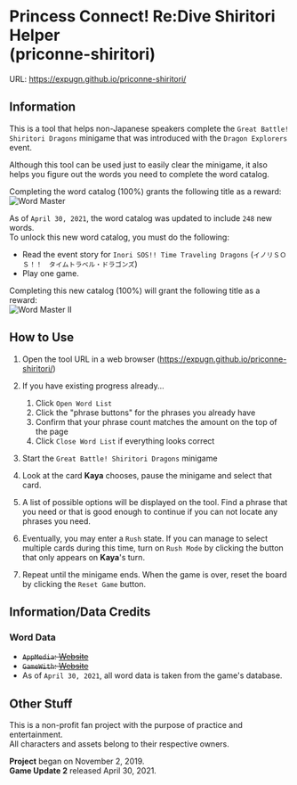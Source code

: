 # Princess Connect! Re:Dive Shiritori Helper<br>(priconne-shiritori)

URL: <https://expugn.github.io/priconne-shiritori/>

## Information
This is a tool that helps non-Japanese speakers complete the 
`Great Battle! Shiritori Dragons` minigame that was introduced with the 
`Dragon Explorers` event.

Although this tool can be used just to easily clear the minigame, it 
also helps you figure out the words you need to complete the word catalog.

Completing the word catalog (100%) grants the following title as a reward:<br>
![Word Master](https://raw.githubusercontent.com/Expugn/priconne-shiritori/master/images/webpage/icon_emblem_11001041.png)

As of `April 30, 2021`, the word catalog was updated to include `248` new words.<br>
To unlock this new word catalog, you must do the following:
  - Read the event story for `Inori SOS!! Time Traveling Dragons` (`イノリＳＯＳ！！　タイムトラベル・ドラゴンズ`)
  - Play one game.

Completing this new catalog (100%) will grant the following title as a reward:<br>
![Word Master II](https://raw.githubusercontent.com/Expugn/priconne-shiritori/master/images/webpage/icon_emblem_11001131.png)

## How to Use
1. Open the tool URL in a web browser (<https://expugn.github.io/priconne-shiritori/>)
2. If you have existing progress already...

    1. Click `Open Word List`
    2. Click the "phrase buttons" for the phrases you already have
    3. Confirm that your phrase count matches the amount on the top of the page
    4. Click `Close Word List` if everything looks correct
      
3. Start the `Great Battle! Shiritori Dragons` minigame
4. Look at the card **Kaya** chooses, pause the minigame and select that card.
5. A list of possible options will be displayed on the tool. Find a phrase 
that you need or that is good enough to continue if you can not locate any phrases you need.
6. Eventually, you may enter a `Rush` state. If you can manage to select multiple cards during this time, 
turn on `Rush Mode` by clicking the button that only appears on **Kaya**'s turn.
7. Repeat until the minigame ends. When the game is over, reset the board by clicking the `Reset Game` button.

## Information/Data Credits
### Word Data
- ~~`AppMedia`: [Website](https://appmedia.jp/priconne-redive)~~
- ~~`GameWith`: [Website](https://gamewith.jp/pricone-re/)~~
- As of `April 30, 2021`, all word data is taken from the game's database.

## Other Stuff
This is a non-profit fan project with the purpose of practice and entertainment.<br>
All characters and assets belong to their respective owners.

**Project** began on November 2, 2019.<br>
**Game Update 2** released April 30, 2021.